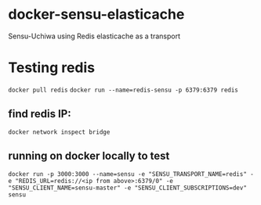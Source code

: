 # docker-sensu-elasticache
Sensu-Uchiwa using Redis elasticache as a transport


# Testing redis

`docker pull redis`
`docker run --name=redis-sensu -p 6379:6379 redis`


## find redis IP:
`docker network inspect bridge`

## running on docker locally to test 
`docker run -p 3000:3000 --name=sensu -e "SENSU_TRANSPORT_NAME=redis" -e "REDIS_URL=redis://<ip from above>:6379/0" -e "SENSU_CLIENT_NAME=sensu-master" -e "SENSU_CLIENT_SUBSCRIPTIONS=dev" sensu`